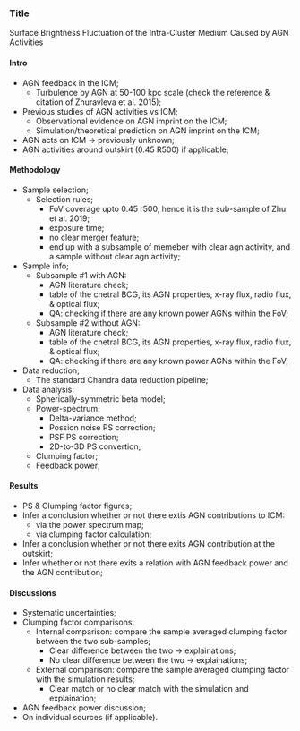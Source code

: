 ### Title
Surface Brightness Fluctuation of the Intra-Cluster Medium Caused by AGN Activities

#### Intro
* AGN feedback in the ICM;
    * Turbulence by AGN at 50-100 kpc scale (check the reference & citation of Zhuravleva et al. 2015);
* Previous studies of AGN activities vs ICM;
    * Observational evidence on AGN imprint on the ICM; 
    * Simulation/theoretical prediction on AGN imprint on the ICM;
* AGN acts on ICM -> previously unknown;
* AGN activities around outskirt (0.45 R500) if applicable;

#### Methodology 
* Sample selection;
    * Selection rules;
        * FoV coverage upto 0.45 r500, hence it is the sub-sample of Zhu et al. 2019;
        * exposure time;
        * no clear merger feature;
        * end up with a subsample of memeber with clear agn activity, and a sample without
        clear agn activity;
* Sample info;
    * Subsample #1 with AGN:
        * AGN literature check;
        * table of the cnetral BCG, its AGN properties, x-ray flux, radio flux, & optical flux;
        * QA: checking if there are any known power AGNs within the FoV;
    * Subsample #2 without AGN:
        * AGN literature check;
        * table of the cnetral BCG, its AGN properties, x-ray flux, radio flux, & optical flux;
        * QA: checking if there are any known power AGNs within the FoV;
* Data reduction;
    * The standard Chandra data reduction pipeline;
* Data analysis:
    * Spherically-symmetric beta model;
    * Power-spectrum:
        * Delta-variance method;
        * Possion noise PS correction;
        * PSF PS correction;
        * 2D-to-3D PS convertion;
    * Clumping factor;
    * Feedback power;

#### Results
* PS & Clumping factor figures;
* Infer a conclusion whether or not there extis AGN contributions to ICM:
    * via the power spectrum map;
    * via clumping factor calculation;
* Infer a conclusion whether or not there exits AGN contribution at the outskirt;
* Infer whether or not there exits a relation with AGN feedback power and the AGN contribution;

#### Discussions
* Systematic uncertainties;
* Clumping factor comparisons:
    * Internal comparison: compare the sample averaged clumping factor between the two sub-samples;
        * Clear difference between the two -> explainations;
        * No clear difference between the two -> explainations;
    * External comparison: compare the sample averaged clumping factor with the simulation results;
        * Clear match or no clear match with the simulation and explaination;
* AGN feedback power discussion;
* On individual sources (if applicable).
